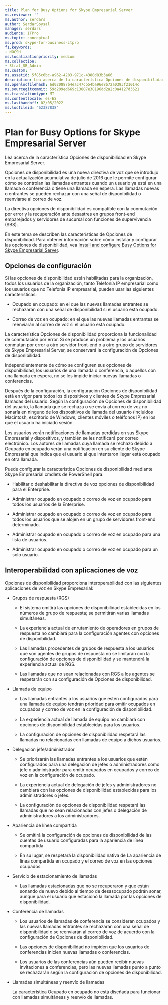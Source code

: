 ```yaml
---
title: Plan for Busy Options for Skype Empresarial Server
ms.reviewer: ''
ms.author: serdars
author: SerdarSoysal
manager: serdars
audience: ITPro
ms.topic: conceptual
ms.prod: skype-for-business-itpro
f1.keywords:
- NOCSH
ms.localizationpriority: medium
ms.collection:
- Strat_SB_Admin
ms.custom: ''
ms.assetid: 5f85c6bc-a962-4283-971c-4380d83b3a66
description: Lea acerca de la característica Opciones de disponibilidad en Skype Empresarial Server.
ms.openlocfilehash: 6d020887b4eac47cb54ba96e8b72a0393f21014c
ms.sourcegitcommit: 59d209ed669c13807e38196dd2a2c0a4127d3621
ms.translationtype: MT
ms.contentlocale: es-ES
ms.lasthandoff: 02/05/2022
ms.locfileid: "62387838"
---
```

# <a name="plan-for-busy-options-for-skype-for-business-server"></a>Plan for Busy Options for Skype Empresarial Server
 
Lea acerca de la característica Opciones de disponibilidad en Skype Empresarial Server.
  
Opciones de disponibilidad es una nueva directiva de voz que se introdujo en la actualización acumulativa de julio de 2016 que le permite configurar cómo se controlan las llamadas entrantes cuando un usuario ya está en una llamada o conferencia o tiene una llamada en espera. Las llamadas nuevas o entrantes se pueden rechazar con una señal de disponibilidad o reenviarse al correo de voz. 
  
La directiva opciones de disponibilidad es compatible con la conmutación por error y la recuperación ante desastres en grupos front-end emparejados y servidores de sucursal con funciones de supervivencia (SBS).
  
En este tema se describen las características de Opciones de disponibilidad. Para obtener información sobre cómo instalar y configurar las opciones de disponibilidad, vea [Install and configure Busy Options for Skype Empresarial Server](../../deploy/deploy-enterprise-voice/install-and-configure-busy-options.md).
  
## <a name="configuration-options"></a>Opciones de configuración

Si las opciones de disponibilidad están habilitadas para la organización, todos los usuarios de la organización, tanto Telefonía IP empresarial como los usuarios que no Telefonía IP empresarial, pueden usar las siguientes características:
  
- Ocupado en ocupado: en el que las nuevas llamadas entrantes se rechazarán con una señal de disponibilidad si el usuario está ocupado.
    
- Correo de voz en ocupado: en el que las nuevas llamadas entrantes se reenviarán al correo de voz si el usuario está ocupado.
    
La característica Opciones de disponibilidad proporciona la funcionalidad de conmutación por error. Si se produce un problema y los usuarios conmutan por error a otro servidor front-end o a otro grupo de servidores de Skype Empresarial Server, se conservará la configuración de Opciones de disponibilidad.
  
Independientemente de cómo se configuren sus opciones de disponibilidad, los usuarios de una llamada o conferencia, o aquellos con una llamada en espera, no se les impide iniciar nuevas llamadas o conferencias. 
  
Después de la configuración, la configuración Opciones de disponibilidad está en vigor para todos los dispositivos y clientes de Skype Empresarial llamadas del usuario. Según la configuración de Opciones de disponibilidad del usuario, la llamada que se rechaza o se envía al correo de voz no sonaría en ninguno de los dispositivos de llamada del usuario (incluidos Macintosh, escritorio de Windows, clientes móviles o teléfonos IP) en los que el usuario ha iniciado sesión. 
  
Los usuarios verán notificaciones de llamadas perdidas en sus Skype Empresarial y dispositivos, y también se les notificará por correo electrónico. Los autores de llamadas cuya llamada se rechazó debido a Ocupado en ocupado verán una notificación en su cliente de Skype Empresarial que indica que el usuario al que intentaron llegar está ocupado en otra llamada.
  
Puede configurar la característica Opciones de disponibilidad mediante Skype Empresarial cmdlets de PowerShell para:
  
- Habilitar o deshabilitar la directiva de voz opciones de disponibilidad para el Enterprise.
    
- Administrar ocupado en ocupado o correo de voz en ocupado para todos los usuarios de la Enterprise.
    
- Administrar ocupado en ocupado o correo de voz en ocupado para todos los usuarios que se alojen en un grupo de servidores front-end determinado.
    
- Administrar ocupado en ocupado o correo de voz en ocupado para una lista de usuarios.
    
- Administrar ocupado en ocupado o correo de voz en ocupado para un solo usuario.
    
## <a name="interoperability-with-voice-applications"></a>Interoperabilidad con aplicaciones de voz

Opciones de disponibilidad proporciona interoperabilidad con las siguientes aplicaciones de voz en Skype Empresarial:
  
- Grupos de respuesta (RGS)
    
  - El sistema omitirá las opciones de disponibilidad establecidas en los números de grupo de respuesta; se permitirán varias llamadas simultáneas. 
    
  - La experiencia actual de enrutamiento de operadores en grupos de respuesta no cambiará para la configuración agentes con opciones de disponibilidad.
    
  - Las llamadas procedentes de grupos de respuesta a los usuarios que son agentes de grupos de respuesta no se limitarán con la configuración de opciones de disponibilidad y se mantendrá la experiencia actual de RGS.
    
  - Las llamadas que no sean relacionadas con RGS a los agentes se respetarán con su configuración de Opciones de disponibilidad.
    
- Llamada de equipo
    
  - Las llamadas entrantes a los usuarios que estén configurados para una llamada de equipo tendrán prioridad para omitir ocupados en ocupados y correo de voz en la configuración de disponibilidad.
    
  - La experiencia actual de llamada de equipo no cambiará con opciones de disponibilidad establecidas para los usuarios.
    
  - La configuración de opciones de disponibilidad respetará las llamadas no relacionadas con llamadas de equipo a dichos usuarios.
    
- Delegación jefe/administrador 
    
  - Se priorizarán las llamadas entrantes a los usuarios que estén configurados para una delegación de jefes o administradores como jefe o administrador para omitir ocupados en ocupados y correo de voz en la configuración de ocupado.
    
  - La experiencia actual de delegación de jefes y administradores no cambiará con las opciones de disponibilidad establecidas para los administradores o jefes.
    
  - La configuración de opciones de disponibilidad respetará las llamadas que no sean relacionadas con jefes o delegación de administradores a los administradores.
    
- Apariencia de línea compartida 
    
  - Se omitirá la configuración de opciones de disponibilidad de las cuentas de usuario configuradas para la apariencia de línea compartida. 
    
  - En su lugar, se respetará la disponibilidad nativa de La apariencia de línea compartida en ocupado y el correo de voz en las opciones ocupados.
    
- Servicio de estacionamiento de llamadas 
    
  - Las llamadas estacionadas que no se recuperaron y que están sonando de nuevo debido al tiempo de desasocupado podrán sonar, aunque para el usuario que estacionó la llamada por las opciones de disponibilidad. 
    
- Conferencia de llamadas
    
  - Los usuarios de llamadas de conferencia se consideran ocupados y las nuevas llamadas entrantes se rechazarán con una señal de disponibilidad o se reenviarán al correo de voz de acuerdo con la configuración de Opciones de disponibilidad.
    
  - Las opciones de disponibilidad no impiden que los usuarios de conferencias inicien nuevas llamadas o conferencias.
    
  - Los usuarios de las conferencias aún pueden recibir nuevas invitaciones a conferencias, pero las nuevas llamadas punto a punto se rechazarán según la configuración de opciones de disponibilidad.
    
- Llamadas simultáneas y reenvío de llamadas
    
    La característica Ocupado en ocupado no está diseñada para funcionar con llamadas simultáneas y reenvío de llamadas.
    

